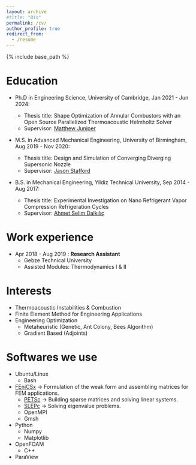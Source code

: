 ```yaml
---
layout: archive
#title: "Bio"
permalink: /cv/
author_profile: true
redirect_from:
  - /resume
---
```


{% include base_path %}

Education
======
* Ph.D in Engineering Science, University of Cambridge, Jan 2021 - Jun 2024: 
  * Thesis title: Shape Optimization of Annular Combustors with an Open Source Parallelized Thermoacoustic Helmholtz Solver
  * Supervisor: [Matthew Juniper](https://mpj1001.user.srcf.net/MJ_biography.html)

* M.S. in Advanced Mechanical Engineering, University of Birmingham, Aug 2019 - Nov 2020:
  * Thesis title: Design and Simulation of Converging Diverging Supersonic Nozzle
  * Supervisor: [Jason Stafford](https://www.birmingham.ac.uk/staff/profiles/mechanical/stafford-jason)

* B.S. in Mechanical Engineering, Yildiz Technical University, Sep 2014 - Aug 2017:
  * Thesis title: Experimental Investigation on Nano Refrigerant Vapor Compression Refrigeration Cycles
  * Supervisor: [Ahmet Selim Dalkılıç](https://avesis.yildiz.edu.tr/dalkilic)

Work experience
======
* Apr 2018 - Aug 2019 : **Research Assistant**
  * Gebze Technical University
  * Assisted Modules: Thermodynamics I & II
  
Interests
======
* Thermoacoustic Instabilities & Combustion
* Finite Element Method for Engineering Applications
* Engineering Optimization
  * Metaheuristic (Genetic, Ant Colony, Bees Algorithm)
  * Gradient Based (Adjoints)

Softwares we use
======
* Ubuntu/Linux
  * Bash
* [FEniCSx](https://github.com/FEniCS) -> Formulation of the weak form and assembling matrices for FEM applications.
  * [PETSc](https://petsc.org/release/overview/) -> Building sparse matrices and solving linear systems.
  * [SLEPc](https://slepc.upv.es/) -> Solving eigenvalue problems.
  * OpenMPI
  * Gmsh
* Python
  * Numpy
  * Matplotlib
* OpenFOAM
  * C++
* ParaView

<!-- Selected Publications
======
  <ul>{% for post in site.publications reversed %}
    {% include archive-single-cv.html %}
  {% endfor %}</ul>
  
Given Talks
======
  <ul>{% for post in site.talks reversed %}
    {% include archive-single-talk-cv.html  %}
  {% endfor %}</ul>
  
Teaching
======
  <ul>{% for post in site.teaching reversed %}
    {% include archive-single-cv.html %}
  {% endfor %}</ul> -->
  
